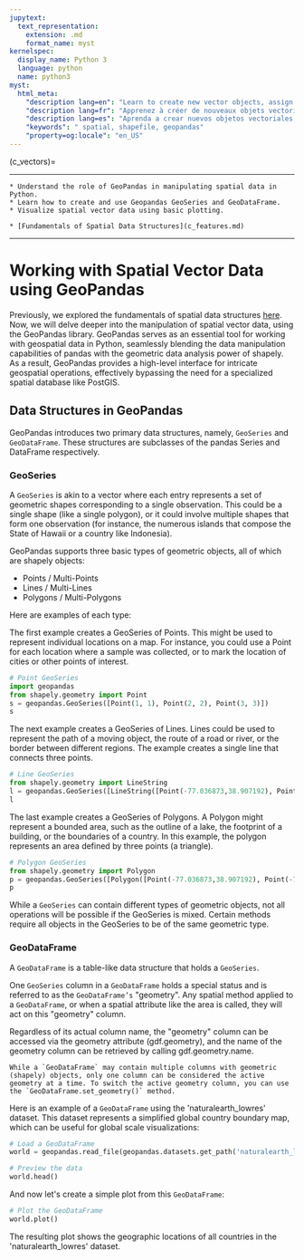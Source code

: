 ```yaml
---
jupytext:
  text_representation:
    extension: .md
    format_name: myst
kernelspec:
  display_name: Python 3
  language: python
  name: python3
myst:
  html_meta:
    "description lang=en": "Learn to create new vector objects, assign projections or CRS, and write them to a shapefile or geojson. We also cover creating basic maps with points, lines and polygons."
    "description lang=fr": "Apprenez à créer de nouveaux objets vectoriels, à attribuer des projections ou à des CRS et à les écrire dans un fichier de formes ou un geojson. Nous couvrons également la création de cartes de base avec des points, des lignes et des polygones."
    "description lang=es": "Aprenda a crear nuevos objetos vectoriales, asigne proyecciones o CRS y escríbalos en un shapefile o geojson. También cubrimos la creación de mapas básicos con puntos, líneas y polígonos."
    "keywords": " spatial, shapefile, geopandas"
    "property=og:locale": "en_US"
---
```


(c_vectors)=

---
```{admonition} Learning Objectives
* Understand the role of GeoPandas in manipulating spatial data in Python.
* Learn how to create and use Geopandas GeoSeries and GeoDataFrame.
* Visualize spatial vector data using basic plotting.
```
```{admonition} Review
* [Fundamentals of Spatial Data Structures](c_features.md)
```
---

# Working with Spatial Vector Data using GeoPandas 

Previously, we explored the fundamentals of spatial data structures [here](c_features.md). Now, we will delve deeper into the manipulation of spatial vector data, using the GeoPandas library. GeoPandas serves as an essential tool for working with geospatial data in Python, seamlessly blending the data manipulation capabilities of pandas with the geometric data analysis power of shapely. As a result, GeoPandas provides a high-level interface for intricate geospatial operations, effectively bypassing the need for a specialized spatial database like PostGIS.

## Data Structures in GeoPandas

GeoPandas introduces two primary data structures, namely, `GeoSeries` and `GeoDataFrame`. These structures are subclasses of the pandas Series and DataFrame respectively.

### GeoSeries

A `GeoSeries` is akin to a vector where each entry represents a set of geometric shapes corresponding to a single observation. This could be a single shape (like a single polygon), or it could involve multiple shapes that form one observation (for instance, the numerous islands that compose the State of Hawaii or a country like Indonesia).

GeoPandas supports three basic types of geometric objects, all of which are shapely objects:

* Points / Multi-Points
* Lines / Multi-Lines
* Polygons / Multi-Polygons

Here are examples of each type:

The first example creates a GeoSeries of Points. This might be used to represent individual locations on a map. For instance, you could use a Point for each location where a sample was collected, or to mark the location of cities or other points of interest.

```python
# Point GeoSeries
import geopandas
from shapely.geometry import Point
s = geopandas.GeoSeries([Point(1, 1), Point(2, 2), Point(3, 3)])
s
```

The next example creates a GeoSeries of Lines. Lines could be used to represent the path of a moving object, the route of a road or river, or the border between different regions. The example creates a single line that connects three points.

```python
# Line GeoSeries
from shapely.geometry import LineString
l = geopandas.GeoSeries([LineString([Point(-77.036873,38.907192), Point(-76.612190,39.290386,), Point(-77.408456,39.412006)])])
l
```

The last example creates a GeoSeries of Polygons. A Polygon might represent a bounded area, such as the outline of a lake, the footprint of a building, or the boundaries of a country. In this example, the polygon represents an area defined by three points (a triangle).

```python
# Polygon GeoSeries
from shapely.geometry import Polygon
p = geopandas.GeoSeries([Polygon([Point(-77.036873,38.907192), Point(-76.612190,39.290386,), Point(-77.408456,39.412006)])])
p
```

While a `GeoSeries` can contain different types of geometric objects, not all operations will be possible if the GeoSeries is mixed. Certain methods require all objects in the GeoSeries to be of the same geometric type.

### GeoDataFrame

A `GeoDataFrame` is a table-like data structure that holds a `GeoSeries`. 

One `GeoSeries` column in a `GeoDataFrame` holds a special status and is referred to as the `GeoDataFrame’s` "geometry". Any spatial method applied to a `GeoDataFrame`, or when a spatial attribute like the area is called, they will act on this "geometry" column. 

Regardless of its actual column name, the "geometry" column can be accessed via the geometry attribute (gdf.geometry), and the name of the geometry column can be retrieved by calling gdf.geometry.name.

```{note}
While a `GeoDataFrame` may contain multiple columns with geometric (shapely) objects, only one column can be considered the active geometry at a time. To switch the active geometry column, you can use the `GeoDataFrame.set_geometry()` method.
```

Here is an example of a `GeoDataFrame` using the 'naturalearth_lowres' dataset. This dataset represents a simplified global country boundary map, which can be useful for global scale visualizations:

```python
# Load a GeoDataFrame
world = geopandas.read_file(geopandas.datasets.get_path('naturalearth_lowres'))

# Preview the data
world.head()
```

And now let's create a simple plot from this `GeoDataFrame`:

```python
# Plot the GeoDataFrame
world.plot()
```

The resulting plot shows the geographic locations of all countries in the 'naturalearth_lowres' dataset.
